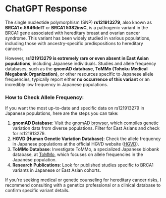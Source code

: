 # ChatGPT Response

The single nucleotide polymorphism (SNP) **rs121913279**, also known as **BRCA1 c.5946delT** or **BRCA1 5382insC**, is a pathogenic variant in the BRCA1 gene associated with hereditary breast and ovarian cancer syndrome. This variant has been widely studied in various populations, including those with ancestry-specific predispositions to hereditary cancers.

However, **rs121913279 is extremely rare or even absent in East Asian populations**, including Japanese individuals. Studies and allele frequency databases, such as the **gnomAD database**, **ToMMo (Tohoku Medical Megabank Organization)**, or other resources specific to Japanese allele frequencies, typically report either **no occurrence of this variant** or an incredibly low frequency in Japanese populations.

### How to Check Allele Frequency:
If you want the most up-to-date and specific data on rs121913279 in Japanese populations, here are the steps you can take:

1. **gnomAD Database**: Visit the [gnomAD browser](https://gnomad.broadinstitute.org/), which compiles genetic variation data from diverse populations. Filter for East Asians and check for rs121913279.
2. **HGVD (Human Genetic Variation Database)**: Check the allele frequency in Japanese populations at the official HGVD website ([HGVD](http://www.hgvd.genome.med.kyoto-u.ac.jp/)).
3. **ToMMo Database**: Investigate ToMMo, a specialized Japanese biobank database, at [ToMMo](https://www.megabank.tohoku.ac.jp/english/), which focuses on allele frequencies in the Japanese population.
4. **Research Publications**: Look for published studies specific to BRCA1 variants in Japanese or East Asian cohorts.

If you're seeking medical or genetic counseling for hereditary cancer risks, I recommend consulting with a genetics professional or a clinical database to confirm specific variant details.